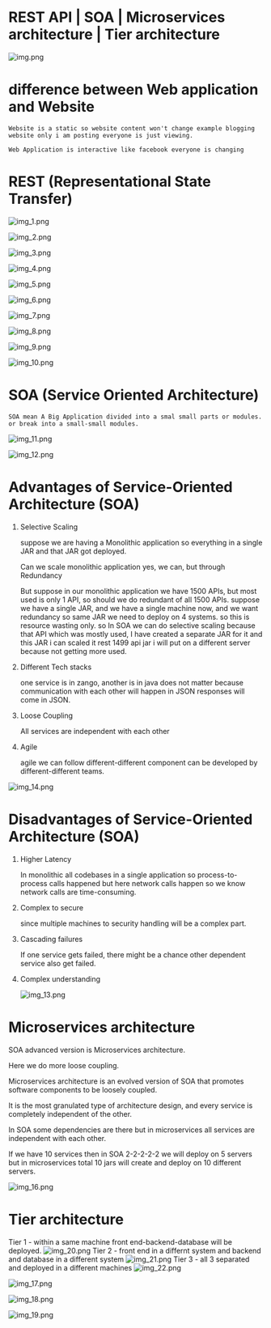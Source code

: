 
 # REST API | SOA | Microservices architecture | Tier architecture
 
   ![img.png](img.png)
   

 # difference between Web application and Website

    Website is a static so website content won't change example blogging website only i am posting everyone is just viewing.
        
    Web Application is interactive like facebook everyone is changing

 # REST (Representational State Transfer)

 ![img_1.png](img_1.png)
 
 ![img_2.png](img_2.png)
 
 ![img_3.png](img_3.png)
 
 ![img_4.png](img_4.png)
 
 ![img_5.png](img_5.png)
 
 ![img_6.png](img_6.png)
 
 ![img_7.png](img_7.png)
 
 ![img_8.png](img_8.png)
 
 ![img_9.png](img_9.png)
 
 ![img_10.png](img_10.png)
 
 
 # SOA (Service Oriented Architecture)

    SOA mean A Big Application divided into a smal small parts or modules. or break into a small-small modules.

 ![img_11.png](img_11.png)

 ![img_12.png](img_12.png)

 
 # Advantages of Service-Oriented Architecture (SOA)

 1. Selective Scaling

    suppose we are having a Monolithic application so everything in a single JAR and that JAR got deployed.

    Can we scale monolithic application yes, we can, but through Redundancy

    But suppose in our monolithic application we have 1500 APIs, but most used is only 1 API, so should we do redundant
    of all 1500 APIs. suppose we have a single JAR, and we have a single machine now, and we want redundancy so same JAR
    we need to deploy on 4 systems. so this is resource wasting only. so In SOA we can do selective scaling because that API
    which was mostly used, I have created a separate JAR for it and this JAR i can scaled it rest 1499 api jar i will put on
    a different server because not getting more used.

 2. Different Tech stacks

    one service is in zango, another is in java does not matter because communication with each other will happen in JSON
    responses will come in JSON.

 3. Loose Coupling

    All services are independent with each other

 4. Agile

    agile we can follow different-different component can be developed by different-different teams. 

  ![img_14.png](img_14.png)



# Disadvantages of Service-Oriented Architecture (SOA)

1. Higher Latency
    
    In monolithic all codebases in a single application so process-to-process calls happened but here network calls happen so
    we know network calls are time-consuming. 

2. Complex to secure

    since multiple machines to security handling will be a complex part.
   
3. Cascading failures

    If one service gets failed, there might be a chance other dependent service also get failed. 

4. Complex understanding

   ![img_13.png](img_13.png)



 # Microservices architecture

   SOA advanced version is Microservices architecture.
   
   Here we do more loose coupling.

   Microservices architecture is an evolved version of SOA that promotes software components to be loosely coupled.
   
   It is the most granulated type of architecture design, and every service is completely independent of the other.
   
   In SOA some dependencies are there but in microservices all services are independent with each other.
   
   If we have 10 services then in SOA 2-2-2-2-2 we will deploy on 5 servers but in microservices total 10 jars
   will create and deploy on 10 different servers.
   
   ![img_16.png](img_16.png)



# Tier architecture

   Tier 1 - within a same machine front end-backend-database will be deployed.
   ![img_20.png](img_20.png)
   Tier 2 - front end in a differnt system and backend and database in a different system
   ![img_21.png](img_21.png)
   Tier 3 - all 3 separated and deployed in a different machines
   ![img_22.png](img_22.png)



   ![img_17.png](img_17.png)
   
   ![img_18.png](img_18.png)
   
   ![img_19.png](img_19.png)
   

   
